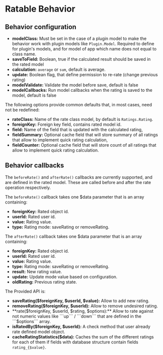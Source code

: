 Ratable Behavior
================

Behavior configuration
----------------------

* **modelClass:** Must be set in the case of a plugin model to make the behavior work with plugin models like `Plugin.Model`. Required to define for plugin's models, and for model of app which name does not equal to class name.
* **saveToField:** Boolean, true if the calculated result should be saved in the rated model
* **calculation:** `average` or `sum`, default is average.
* **update:** Boolean flag, that define permission to re-rate (change previous rating)
* **modelValidate:** Validate the model before save, default is false
* **modelCallbacks:** Run model callbacks when the rating is saved to the model, default is false

The following options provide common defaults that, in most cases, need not be redefined:

* **rateClass:** Name of the rate class model, by default is `Ratings.Rating`.
* **foreignKey:** Foreign key field, contains rated model id.
* **field:** Name of the field that is updated with the calculated rating,
* **fieldSummary:** Optional cache field that will store summary of all ratings that allow to implement quick rating calculation,
* **fieldCounter:** Optional cache field that will store count of all ratings that allow to implement quick rating calculation.

Behavior callbacks
------------------

The `beforeRate()` and `afterRate()` callbacks are currently supported, and are defined in the rated model. These are called before and after the rate operation respectively.

The `beforeRate()` callback takes one $data parameter that is an array containing:

* **foreignKey:** Rated object id.
* **userId:** Rated user id.
* **value:** Rating value.
* **type:** Rating mode: saveRating or removeRating.

The `afterRate()` callback takes one $data parameter that is an array containing:

* **foreignKey:** Rated object id.
* **userId:** Rated user id.
* **value:** Rating value.
* **type:** Rating mode: saveRating or removeRating.
* **result:** New rating value.
* **update:** Update mode value based on configuration.
* **oldRating:** Previous rating state.

The Provided API is:

* **saveRating($foreignKey, $userId, $value):** Allow to add new rating.
* **removeRating($foreignKey, $userId):** Allow to remove undesired rating.
* **rate($foreignKey, $userId, $rating, $options):** Allow to rate against not numeric values like ```up``` / ```down``` that are defined in the ```$options``` array.
* **isRatedBy($foreignKey, $userId):** A check method that user already rate defined model object.
* **cacheRatingStatistics($data):** Caches the sum of the different ratings for each of them if fields with database structure contain fields ```rating_{$value}```.
